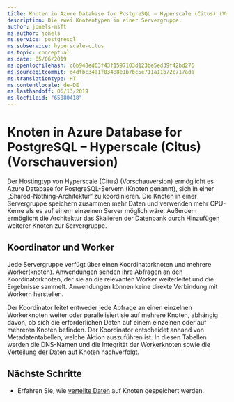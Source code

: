 ```yaml
---
title: Knoten in Azure Database for PostgreSQL – Hyperscale (Citus) (Vorschauversion)
description: Die zwei Knotentypen in einer Servergruppe.
author: jonels-msft
ms.author: jonels
ms.service: postgresql
ms.subservice: hyperscale-citus
ms.topic: conceptual
ms.date: 05/06/2019
ms.openlocfilehash: c6b948ed63f43f1597103d123be5ed39f42bd276
ms.sourcegitcommit: d4dfbc34a1f03488e1b7bc5e711a11b72c717ada
ms.translationtype: HT
ms.contentlocale: de-DE
ms.lasthandoff: 06/13/2019
ms.locfileid: "65080418"
---
```

# <a name="nodes-in-azure-database-for-postgresql--hyperscale-citus-preview"></a>Knoten in Azure Database for PostgreSQL – Hyperscale (Citus) (Vorschauversion)

Der Hostingtyp von Hyperscale (Citus) (Vorschauversion) ermöglicht es Azure Database for PostgreSQL-Servern (Knoten genannt), sich in einer „Shared-Nothing-Architektur“ zu koordinieren. Die Knoten in einer Servergruppe speichern zusammen mehr Daten und verwenden mehr CPU-Kerne als es auf einem einzelnen Server möglich wäre. Außerdem ermöglicht die Architektur das Skalieren der Datenbank durch Hinzufügen weiterer Knoten zur Servergruppe.

## <a name="coordinator-and-workers"></a>Koordinator und Worker

Jede Servergruppe verfügt über einen Koordinatorknoten und mehrere Worker(knoten). Anwendungen senden ihre Abfragen an den Koordinatorknoten, der sie an die relevanten Worker weiterleitet und die Ergebnisse sammelt. Anwendungen können keine direkte Verbindung mit Workern herstellen.

Der Koordinator leitet entweder jede Abfrage an einen einzelnen Workerknoten weiter oder parallelisiert sie auf mehrere Knoten, abhängig davon, ob sich die erforderlichen Daten auf einem einzelnen oder auf mehreren Knoten befinden. Der Koordinator entscheidet anhand von Metadatentabellen, welche Aktion auszuführen ist. In diesen Tabellen werden die DNS-Namen und die Integrität der Workerknoten sowie die Verteilung der Daten auf Knoten nachverfolgt.

## <a name="next-steps"></a>Nächste Schritte
- Erfahren Sie, wie [verteilte Daten](concepts-hyperscale-distributed-data.md) auf Knoten gespeichert werden.
